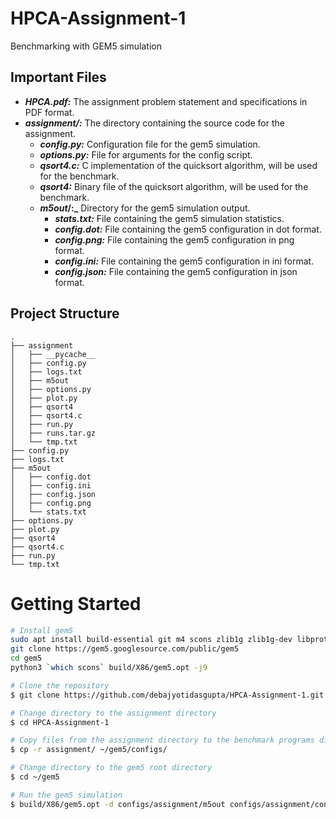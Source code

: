 # HPCA-Assignment-1

Benchmarking with GEM5 simulation

## Important Files

- **_HPCA.pdf\:_** The assignment problem statement and specifications in PDF format.
- **_assignment/\:_** The directory containing the source code for the assignment.
    - **_config.py\:_** Configuration file for the gem5 simulation.
    - **_options.py\:_** File for arguments for the config script.
    - **_qsort4.c\:_** C implementation of the quicksort algorithm, will be used for the benchmark.
    - **_qsort4\:_** Binary file of the quicksort algorithm, will be used for the benchmark.
    - **_m5out_/\:_** Directory for the gem5 simulation output.
        - **_stats.txt\:_** File containing the gem5 simulation statistics.
        - **_config.dot\:_** File containing the gem5 configuration in dot format.
        - **_config.png\:_** File containing the gem5 configuration in png format.
        - **_config.ini\:_** File containing the gem5 configuration in ini format.
        - **_config.json\:_** File containing the gem5 configuration in json format.

## Project Structure

```
.
├── assignment
│   ├── __pycache__
│   ├── config.py
│   ├── logs.txt
│   ├── m5out
│   ├── options.py
│   ├── plot.py
│   ├── qsort4
│   ├── qsort4.c
│   ├── run.py
│   ├── runs.tar.gz
│   └── tmp.txt
├── config.py
├── logs.txt
├── m5out
│   ├── config.dot
│   ├── config.ini
│   ├── config.json
│   ├── config.png
│   └── stats.txt
├── options.py
├── plot.py
├── qsort4
├── qsort4.c
├── run.py
└── tmp.txt
```

# Getting Started

```bash
# Install gem5
sudo apt install build-essential git m4 scons zlib1g zlib1g-dev libprotobuf-dev protobuf-compiler libprotoc-dev libgoogle-perftools-dev python-dev python
git clone https://gem5.googlesource.com/public/gem5
cd gem5
python3 `which scons` build/X86/gem5.opt -j9

# Clone the repository
$ git clone https://github.com/debajyotidasgupta/HPCA-Assignment-1.git

# Change directory to the assignment directory
$ cd HPCA-Assignment-1

# Copy files from the assignment directory to the benchmark programs directory
$ cp -r assignment/ ~/gem5/configs/

# Change directory to the gem5 root directory
$ cd ~/gem5

# Run the gem5 simulation
$ build/X86/gem5.opt -d configs/assignment/m5out configs/assignment/config.py -b configs/assignment/qsort4
```

